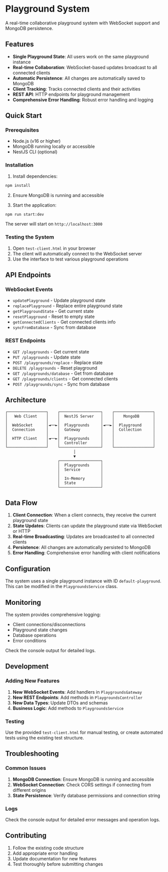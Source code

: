 # Playground System

A real-time collaborative playground system with WebSocket support and MongoDB persistence.

## Features

- **Single Playground State**: All users work on the same playground instance
- **Real-time Collaboration**: WebSocket-based updates broadcast to all connected clients
- **Automatic Persistence**: All changes are automatically saved to MongoDB
- **Client Tracking**: Tracks connected clients and their activities
- **REST API**: HTTP endpoints for playground management
- **Comprehensive Error Handling**: Robust error handling and logging

## Quick Start

### Prerequisites

- Node.js (v16 or higher)
- MongoDB running locally or accessible
- NestJS CLI (optional)

### Installation

1. Install dependencies:

```bash
npm install
```

2. Ensure MongoDB is running and accessible

3. Start the application:

```bash
npm run start:dev
```

The server will start on `http://localhost:3000`

### Testing the System

1. Open `test-client.html` in your browser
2. The client will automatically connect to the WebSocket server
3. Use the interface to test various playground operations

## API Endpoints

### WebSocket Events

- `updatePlayground` - Update playground state
- `replacePlayground` - Replace entire playground state
- `getPlaygroundState` - Get current state
- `resetPlayground` - Reset to empty state
- `getConnectedClients` - Get connected clients info
- `syncFromDatabase` - Sync from database

### REST Endpoints

- `GET /playgrounds` - Get current state
- `PUT /playgrounds` - Update state
- `POST /playgrounds/replace` - Replace state
- `DELETE /playgrounds` - Reset playground
- `GET /playgrounds/database` - Get from database
- `GET /playgrounds/clients` - Get connected clients
- `POST /playgrounds/sync` - Sync from database

## Architecture

```
┌─────────────────┐    ┌──────────────────┐    ┌─────────────────┐
│   Web Client    │    │  NestJS Server   │    │    MongoDB      │
│                 │    │                  │    │                 │
│  WebSocket      │◄──►│  Playgrounds     │◄──►│  Playground     │
│  Connection     │    │  Gateway         │    │  Collection     │
│                 │    │                  │    │                 │
│  HTTP Client    │◄──►│  Playgrounds     │    │                 │
│                 │    │  Controller      │    │                 │
└─────────────────┘    └──────────────────┘    └─────────────────┘
                              │
                              ▼
                       ┌──────────────────┐
                       │  Playgrounds     │
                       │  Service         │
                       │                  │
                       │  In-Memory       │
                       │  State           │
                       └──────────────────┘
```

## Data Flow

1. **Client Connection**: When a client connects, they receive the current playground state
2. **State Updates**: Clients can update the playground state via WebSocket or HTTP
3. **Real-time Broadcasting**: Updates are broadcasted to all connected clients
4. **Persistence**: All changes are automatically persisted to MongoDB
5. **Error Handling**: Comprehensive error handling with client notifications

## Configuration

The system uses a single playground instance with ID `default-playground`. This can be modified in the `PlaygroundsService` class.

## Monitoring

The system provides comprehensive logging:

- Client connections/disconnections
- Playground state changes
- Database operations
- Error conditions

Check the console output for detailed logs.

## Development

### Adding New Features

1. **New WebSocket Events**: Add handlers in `PlaygroundsGateway`
2. **New REST Endpoints**: Add methods in `PlaygroundsController`
3. **New Data Types**: Update DTOs and schemas
4. **Business Logic**: Add methods to `PlaygroundsService`

### Testing

Use the provided `test-client.html` for manual testing, or create automated tests using the existing test structure.

## Troubleshooting

### Common Issues

1. **MongoDB Connection**: Ensure MongoDB is running and accessible
2. **WebSocket Connection**: Check CORS settings if connecting from different origins
3. **State Persistence**: Verify database permissions and connection string

### Logs

Check the console output for detailed error messages and operation logs.

## Contributing

1. Follow the existing code structure
2. Add appropriate error handling
3. Update documentation for new features
4. Test thoroughly before submitting changes
